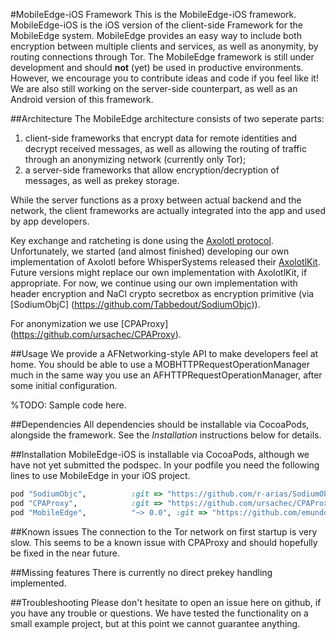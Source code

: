 #MobileEdge-iOS Framework
This is the MobileEdge-iOS framework. MobileEdge-iOS is the iOS version
of the client-side Framework for the MobileEdge system. 
MobileEdge provides an easy way to include both encryption between
multiple clients and services, as well as anonymity, by routing
connections through Tor.
The MobileEdge framework is still under development and
should __not__ (yet) be used in productive environments. However,
we encourage you to contribute ideas and code if you feel like it!
We are also still working on the server-side counterpart, as well as
an Android version of this framework.

##Architecture
The MobileEdge architecture consists of two seperate parts:

1. client-side frameworks that encrypt data for remote identities 
and decrypt received messages, as well as allowing the routing
of traffic through an anonymizing network (currently only Tor);
2. a server-side frameworks that allow encryption/decryption
of messages, as well as prekey storage. 

While the server functions as a proxy between actual backend and
the network, the client frameworks are actually integrated into the
app and used by app developers.

Key exchange and ratcheting is done using the 
[Axolotl protocol](https://github.com/trevp/axolotl/wiki). Unfortunately,
we started (and almost finished) developing our own implementation of Axolotl before 
WhisperSystems released their [AxolotlKit](https://github.com/WhisperSystems/AxolotlKit).
Future versions might replace our own implementation with AxolotlKit,
if appropriate. For now, we continue using our own implementation
with header encryption and NaCl crypto secretbox as encryption primitive
(via [SodiumObjC] (https://github.com/Tabbedout/SodiumObjc)). 

For anonymization we use [CPAProxy] (https://github.com/ursachec/CPAProxy).

##Usage
We provide a AFNetworking-style API to make developers feel at home.
You should be able to use a MOBHTTPRequestOperationManager much 
in the same way you use an AFHTTPRequestOperationManager, after
some initial configuration.

%TODO: Sample code here.

##Dependencies
All dependencies should be installable via CocoaPods, alongside the
framework. See the _Installation_ instructions below for details.

##Installation
MobileEdge-iOS is installable via CocoaPods, although we have not
yet submitted the podspec. In your podfile you need the following
lines to use MobileEdge in your iOS project.

```ruby
pod "SodiumObjc",          :git => "https://github.com/r-arias/SodiumObjc.git"
pod "CPAProxy",            :git => "https://github.com/ursachec/CPAProxy.git"
pod "MobileEdge",          "~> 0.0", :git => "https://github.com/emundo/MobileEdge-iOS.git"  
```

##Known issues
The connection to the Tor network on first startup is very slow.
This seems to be a known issue with CPAProxy and should hopefully
be fixed in the near future.

##Missing features
There is currently no direct prekey handling implemented.

##Troubleshooting
Please don't hesitate to open an issue here on github, if you have any
trouble or questions. We have tested the functionality on a small
example project, but at this point we cannot guarantee anything.

